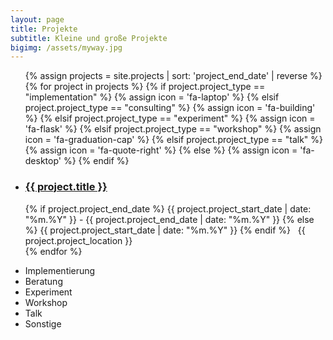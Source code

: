 ```yaml
---
layout: page
title: Projekte
subtitle: Kleine und große Projekte
bigimg: /assets/myway.jpg
---
```


<ul class="fa-ul">
{% assign projects = site.projects | sort: 'project_end_date' | reverse %}
{% for project in projects %}
  {% if project.project_type == "implementation" %}
    {% assign icon = 'fa-laptop' %}
  {% elsif project.project_type == "consulting" %}
    {% assign icon = 'fa-building' %}
  {% elsif project.project_type == "experiment" %}
    {% assign icon = 'fa-flask' %}
  {% elsif project.project_type == "workshop" %}
    {% assign icon = 'fa-graduation-cap' %}
  {% elsif project.project_type == "talk" %}
    {% assign icon = 'fa-quote-right' %}
  {% else %}
    {% assign icon = 'fa-desktop' %}
  {% endif %}

  <li>
    <h3><i class="fa-li fa {{ icon }}"></i><a href="{{ project.url }}">{{ project.title }}</a></h3>
    {% if project.project_end_date %}
      <i class="fa fa-calendar"></i> {{ project.project_start_date | date: "%m.%Y" }}
      - {{ project.project_end_date | date: "%m.%Y" }}
    {% else %}
      <i class="fa fa-calendar"></i> {{ project.project_start_date | date: "%m.%Y" }}
    {% endif %}
          &nbsp;
          <i class="fa fa-map-marker"></i> {{ project.project_location }}
  </li>
{% endfor %}
</ul>

<ul class="legend">
  <li><i class="fa-li fa fa-laptop"></i> Implementierung</li>
  <li><i class="fa-li fa fa-building"></i> Beratung</li>
  <li><i class="fa-li fa fa-flask"></i> Experiment</li>
  <li><i class="fa-li fa fa-graduation-cap"></i> Workshop</li>
  <li><i class="fa-li fa fa-quote-right"></i> Talk</li>
  <li><i class="fa-li fa fa-quote-right"></i> Sonstige</li>
</ul>